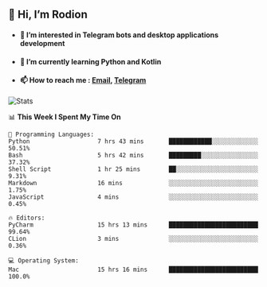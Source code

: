 ## 👋 Hi, I’m Rodion
- #### 👀 I’m interested in Telegram bots and desktop applications development
- #### 🌱 I’m currently learning Python and Kotlin
- #### 📫 How to reach me : [Email](mailto:me@lavn.ml), [Telegram](https://t.me/fast_geek)

![Stats](https://github-readme-stats.vercel.app/api?username=fast-geek&show_icons=true&theme=react&hide=issues&count_private=true&layout=compact)


<!--START_SECTION:waka-->
📊 **This Week I Spent My Time On** 

```text
💬 Programming Languages: 
Python                   7 hrs 43 mins       ████████████░░░░░░░░░░░░░   50.51% 
Bash                     5 hrs 42 mins       █████████░░░░░░░░░░░░░░░░   37.32% 
Shell Script             1 hr 25 mins        ██░░░░░░░░░░░░░░░░░░░░░░░   9.31% 
Markdown                 16 mins             ░░░░░░░░░░░░░░░░░░░░░░░░░   1.75% 
JavaScript               4 mins              ░░░░░░░░░░░░░░░░░░░░░░░░░   0.45%

🔥 Editors: 
PyCharm                  15 hrs 13 mins      █████████████████████████   99.64% 
CLion                    3 mins              ░░░░░░░░░░░░░░░░░░░░░░░░░   0.36%

💻 Operating System: 
Mac                      15 hrs 16 mins      █████████████████████████   100.0%

```


<!--END_SECTION:waka-->
